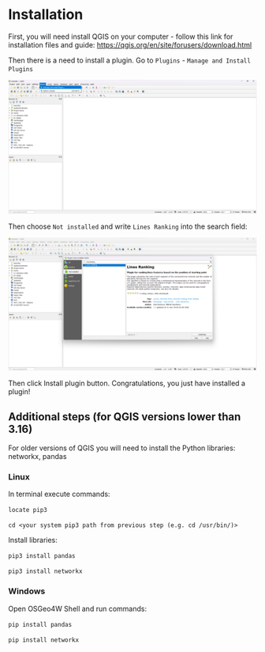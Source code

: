 # Installation

First, you will need install QGIS on your computer - follow this link for installation files 
and guide: https://qgis.org/en/site/forusers/download.html 

Then there is a need to install a plugin. Go to `Plugins` - `Manage and Install Plugins`

<img src="https://raw.githubusercontent.com/ChrisLisbon/QGIS_LinesRankingPlugin/docs/images/manage_plugins.png" width="750"/>

Then choose `Not installed` and write `Lines Ranking` into the search field:

<img src="https://raw.githubusercontent.com/ChrisLisbon/QGIS_LinesRankingPlugin/docs/images/install_plugin.png" width="750"/>

Then click Install plugin button. Congratulations, you just have installed a plugin!

## Additional steps (for QGIS versions lower than 3.16)

For older versions of QGIS you will need to install the Python libraries: networkx, pandas

### Linux

In terminal execute commands:

```locate pip3```

```cd <your system pip3 path from previous step (e.g. cd /usr/bin/)>```

Install libraries:

```pip3 install pandas```

```pip3 install networkx```

### Windows

Open OSGeo4W Shell and run commands:

```pip install pandas```

```pip install networkx```

